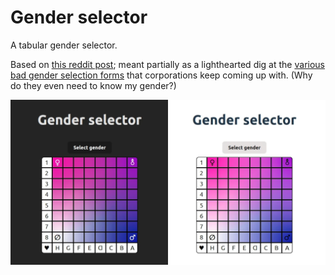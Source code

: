 # Gender selector

A tabular gender selector.

Based on [this reddit post][post]; meant partially as a lighthearted dig
at the [various bad gender selection forms][badform] that corporations
keep coming up with. (Why do they even need to know my gender?)

![](./public/gender-selector.webp)

[post]: https://www.reddit.com/r/lgbt/comments/15h3yl5/on_a_scale_of_gender_how_are_you_gendering/
[badform]: https://www.google.com/search?tbm=isch&q=gender%20form%20meme&tbs=imgo:1
